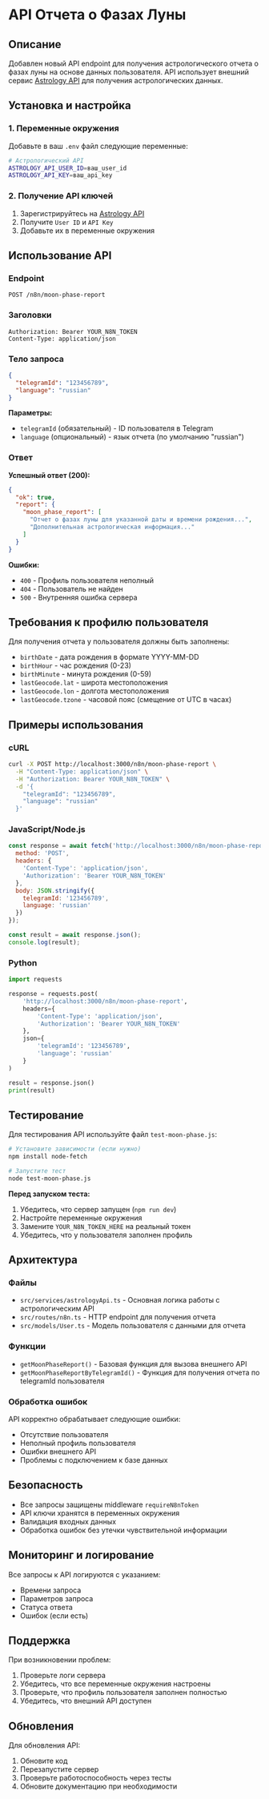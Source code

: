 # API Отчета о Фазах Луны

## Описание

Добавлен новый API endpoint для получения астрологического отчета о фазах луны на основе данных пользователя. API использует внешний сервис [Astrology API](https://json.astrologyapi.com/v1/moon_phase_report) для получения астрологических данных.

## Установка и настройка

### 1. Переменные окружения

Добавьте в ваш `.env` файл следующие переменные:

```bash
# Астрологический API
ASTROLOGY_API_USER_ID=ваш_user_id
ASTROLOGY_API_KEY=ваш_api_key
```

### 2. Получение API ключей

1. Зарегистрируйтесь на [Astrology API](https://astrologyapi.com/)
2. Получите `User ID` и `API Key`
3. Добавьте их в переменные окружения

## Использование API

### Endpoint

```
POST /n8n/moon-phase-report
```

### Заголовки

```
Authorization: Bearer YOUR_N8N_TOKEN
Content-Type: application/json
```

### Тело запроса

```json
{
  "telegramId": "123456789",
  "language": "russian"
}
```

**Параметры:**
- `telegramId` (обязательный) - ID пользователя в Telegram
- `language` (опциональный) - язык отчета (по умолчанию "russian")

### Ответ

**Успешный ответ (200):**
```json
{
  "ok": true,
  "report": {
    "moon_phase_report": [
      "Отчет о фазах луны для указанной даты и времени рождения...",
      "Дополнительная астрологическая информация..."
    ]
  }
}
```

**Ошибки:**
- `400` - Профиль пользователя неполный
- `404` - Пользователь не найден
- `500` - Внутренняя ошибка сервера

## Требования к профилю пользователя

Для получения отчета у пользователя должны быть заполнены:

- `birthDate` - дата рождения в формате YYYY-MM-DD
- `birthHour` - час рождения (0-23)
- `birthMinute` - минута рождения (0-59)
- `lastGeocode.lat` - широта местоположения
- `lastGeocode.lon` - долгота местоположения
- `lastGeocode.tzone` - часовой пояс (смещение от UTC в часах)

## Примеры использования

### cURL

```bash
curl -X POST http://localhost:3000/n8n/moon-phase-report \
  -H "Content-Type: application/json" \
  -H "Authorization: Bearer YOUR_N8N_TOKEN" \
  -d '{
    "telegramId": "123456789",
    "language": "russian"
  }'
```

### JavaScript/Node.js

```javascript
const response = await fetch('http://localhost:3000/n8n/moon-phase-report', {
  method: 'POST',
  headers: {
    'Content-Type': 'application/json',
    'Authorization': 'Bearer YOUR_N8N_TOKEN'
  },
  body: JSON.stringify({
    telegramId: '123456789',
    language: 'russian'
  })
});

const result = await response.json();
console.log(result);
```

### Python

```python
import requests

response = requests.post(
    'http://localhost:3000/n8n/moon-phase-report',
    headers={
        'Content-Type': 'application/json',
        'Authorization': 'Bearer YOUR_N8N_TOKEN'
    },
    json={
        'telegramId': '123456789',
        'language': 'russian'
    }
)

result = response.json()
print(result)
```

## Тестирование

Для тестирования API используйте файл `test-moon-phase.js`:

```bash
# Установите зависимости (если нужно)
npm install node-fetch

# Запустите тест
node test-moon-phase.js
```

**Перед запуском теста:**
1. Убедитесь, что сервер запущен (`npm run dev`)
2. Настройте переменные окружения
3. Замените `YOUR_N8N_TOKEN_HERE` на реальный токен
4. Убедитесь, что у пользователя заполнен профиль

## Архитектура

### Файлы

- `src/services/astrologyApi.ts` - Основная логика работы с астрологическим API
- `src/routes/n8n.ts` - HTTP endpoint для получения отчета
- `src/models/User.ts` - Модель пользователя с данными для отчета

### Функции

- `getMoonPhaseReport()` - Базовая функция для вызова внешнего API
- `getMoonPhaseReportByTelegramId()` - Функция для получения отчета по telegramId пользователя

### Обработка ошибок

API корректно обрабатывает следующие ошибки:
- Отсутствие пользователя
- Неполный профиль пользователя
- Ошибки внешнего API
- Проблемы с подключением к базе данных

## Безопасность

- Все запросы защищены middleware `requireN8nToken`
- API ключи хранятся в переменных окружения
- Валидация входных данных
- Обработка ошибок без утечки чувствительной информации

## Мониторинг и логирование

Все запросы к API логируются с указанием:
- Времени запроса
- Параметров запроса
- Статуса ответа
- Ошибок (если есть)

## Поддержка

При возникновении проблем:

1. Проверьте логи сервера
2. Убедитесь, что все переменные окружения настроены
3. Проверьте, что профиль пользователя заполнен полностью
4. Убедитесь, что внешний API доступен

## Обновления

Для обновления API:

1. Обновите код
2. Перезапустите сервер
3. Проверьте работоспособность через тесты
4. Обновите документацию при необходимости
